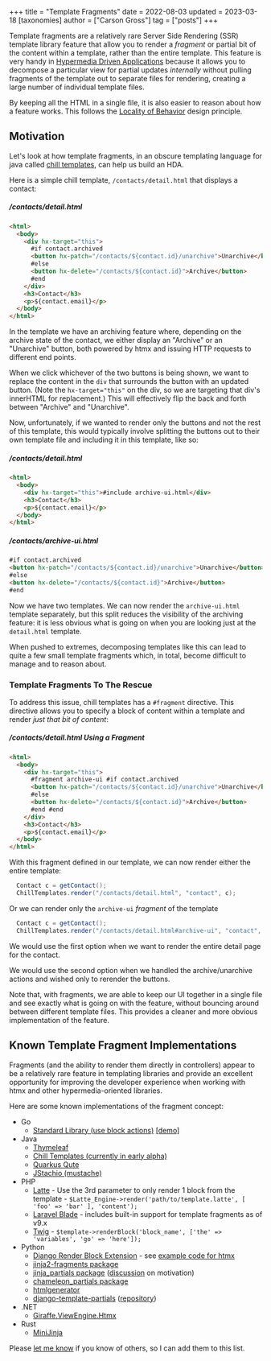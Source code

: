 +++
title = "Template Fragments"
date = 2022-08-03
updated = 2023-03-18
[taxonomies]
author = ["Carson Gross"]
tag = ["posts"]
+++

Template fragments are a relatively rare Server Side Rendering (SSR) template library feature that allow you to render a
_fragment_ or partial bit of the content within a template, rather than the entire template. This feature is very handy
in [Hypermedia Driven Applications](@/essays/hypermedia-driven-applications.md) because it allows you to decompose a
particular view for partial updates _internally_ without pulling fragments of the template out to separate files for
rendering, creating a large number of individual template files.

By keeping all the HTML in a single file, it is also easier to reason about how a feature works. This follows the
[Locality of Behavior](@/essays/locality-of-behaviour.md) design principle.

## Motivation

Let's look at how template fragments, in an obscure templating language for java called
[chill templates](https://github.com/bigskysoftware/chill/tree/master/chill-script), can help us build an HDA.

Here is a simple chill template, `/contacts/detail.html` that displays a contact:

##### /contacts/detail.html

```html
<html>
  <body>
    <div hx-target="this">
      #if contact.archived
      <button hx-patch="/contacts/${contact.id}/unarchive">Unarchive</button>
      #else
      <button hx-delete="/contacts/${contact.id}">Archive</button>
      #end
    </div>
    <h3>Contact</h3>
    <p>${contact.email}</p>
  </body>
</html>
```

In the template we have an archiving feature where, depending on the archive state of the contact, we either display an
"Archive" or an "Unarchive" button, both powered by htmx and issuing HTTP requests to different end points.

When we click whichever of the two buttons is being shown, we want to replace the content in the `div` that surrounds
the button with an updated button. (Note the `hx-target="this"` on the div, so we are targeting that div's innerHTML for
replacement.) This will effectively flip the back and forth between "Archive" and "Unarchive".

Now, unfortunately, if we wanted to render only the buttons and not the rest of this template, this would typically
involve splitting the buttons out to their own template file and including it in this template, like so:

##### /contacts/detail.html

```html
<html>
  <body>
    <div hx-target="this">#include archive-ui.html</div>
    <h3>Contact</h3>
    <p>${contact.email}</p>
  </body>
</html>
```

##### /contacts/archive-ui.html

```html
#if contact.archived
<button hx-patch="/contacts/${contact.id}/unarchive">Unarchive</button>
#else
<button hx-delete="/contacts/${contact.id}">Archive</button>
#end
```

Now we have two templates. We can now render the `archive-ui.html` template separately, but this split reduces the
visibility of the archiving feature: it is less obvious what is going on when you are looking just at the `detail.html`
template.

When pushed to extremes, decomposing templates like this can lead to quite a few small template fragments which, in
total, become difficult to manage and to reason about.

### Template Fragments To The Rescue

To address this issue, chill templates has a `#fragment` directive. This directive allows you to specify a block of
content within a template and render _just that bit of content_:

##### /contacts/detail.html Using a Fragment

```html
<html>
  <body>
    <div hx-target="this">
      #fragment archive-ui #if contact.archived
      <button hx-patch="/contacts/${contact.id}/unarchive">Unarchive</button>
      #else
      <button hx-delete="/contacts/${contact.id}">Archive</button>
      #end #end
    </div>
    <h3>Contact</h3>
    <p>${contact.email}</p>
  </body>
</html>
```

With this fragment defined in our template, we can now render either the entire template:

```java
  Contact c = getContact();
  ChillTemplates.render("/contacts/detail.html", "contact", c);
```

Or we can render only the `archive-ui` _fragment_ of the template

```java
  Contact c = getContact();
  ChillTemplates.render("/contacts/detail.html#archive-ui", "contact", c);
```

We would use the first option when we want to render the entire detail page for the contact.

We would use the second option when we handled the archive/unarchive actions and wished only to rerender the buttons.

Note that, with fragments, we are able to keep our UI together in a single file and see exactly what is going on with
the feature, without bouncing around between different template files. This provides a cleaner and more obvious
implementation of the feature.

## Known Template Fragment Implementations

Fragments (and the ability to render them directly in controllers) appear to be a relatively rare feature in templating
libraries and provide an excellent opportunity for improving the developer experience when working with htmx and other
hypermedia-oriented libraries.

Here are some known implementations of the fragment concept:

- Go
  - [Standard Library (use block actions)](https://pkg.go.dev/text/template)
    [[demo]](https://gist.github.com/benpate/f92b77ea9b3a8503541eb4b9eb515d8a)
- Java
  - [Thymeleaf](https://www.thymeleaf.org/doc/tutorials/3.0/usingthymeleaf.html#fragment-specification-syntax)
  - [Chill Templates (currently in early alpha)](https://github.com/bigskysoftware/chill/tree/master/chill-script)
  - [Quarkus Qute](https://quarkus.io/guides/qute-reference#fragments)
  - [JStachio (mustache)](https://jstach.io/doc/jstachio/current/apidocs/#mustache_fragments)
- PHP
  - [Latte](https://latte.nette.org/en/template-inheritance#toc-blocks) - Use the 3rd parameter to only render 1 block
    from the template - `$Latte_Engine->render('path/to/template.latte', [ 'foo' => 'bar' ], 'content');`
  - [Laravel Blade](https://laravel.com/docs/10.x/blade#rendering-blade-fragments) - includes built-in support for
    template fragments as of v9.x
  - [Twig](https://twig.symfony.com/doc/3.x/api.html#rendering-templates) -
    `$template->renderBlock('block_name', ['the' => 'variables', 'go' => 'here']);`
- Python
  - [Django Render Block Extension](https://pypi.org/project/django-render-block/) - see
    [example code for htmx](https://github.com/spookylukey/django-htmx-patterns/blob/master/inline_partials.rst)
  - [jinja2-fragments package](https://github.com/sponsfreixes/jinja2-fragments)
  - [jinja_partials package](https://github.com/mikeckennedy/jinja_partials)
    ([discussion](https://github.com/mikeckennedy/jinja_partials/issues/1) on motivation)
  - [chameleon_partials package](https://github.com/mikeckennedy/chameleon_partials)
  - [htmlgenerator](https://github.com/basxsoftwareassociation/htmlgenerator)
  - [django-template-partials](https://pypi.org/project/django-template-partials/)
    ([repository](https://github.com/carltongibson/django-template-partials))
- .NET
  - [Giraffe.ViewEngine.Htmx](https://github.com/bit-badger/Giraffe.Htmx/tree/main/src/ViewEngine.Htmx)
- Rust
  - [MiniJinja](https://docs.rs/minijinja/latest/minijinja/struct.State.html#method.render_block)

Please [let me know](/discord) if you know of others, so I can add them to this list.

